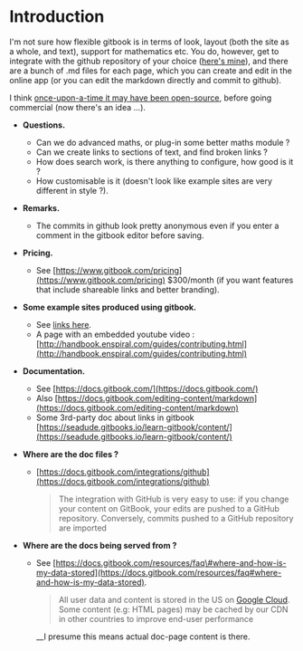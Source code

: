# Introduction

I'm not sure how flexible gitbook is in terms of look, layout \(both the site as a whole, and text\), support for mathematics etc. You do, however, get to integrate with the github repository of your choice \([here's mine](https://github.com/abhattal-ost/DocsPlay)\), and there are a bunch of .md files for each page, which you can create and edit in the online app \(or you can edit the markdown directly and commit to github\).

I think [once-upon-a-time it may have been open-source](https://github.com/GitbookIO/gitbook), before going commercial \(now there's an idea ...\).

* **Questions.**

  * Can we do advanced maths, or plug-in some better maths module ?
  * Can we create links to sections of text, and find broken links ?
  * How does search work, is there anything to configure, how good is it ?
  * How customisable is it \(doesn't look like example sites are very different in style ?\).

* **Remarks.**
  * The commits in github look pretty anonymous even if you enter a comment in the gitbook editor before saving. 
* **Pricing.**
  * See [https://www.gitbook.com/pricing](https://www.gitbook.com/pricing) $300/month \(if you want features that include shareable links and better branding\). 
* **Some example sites produced using gitbook.**
  * See [links here](https://github.com/GitbookIO/gitbook/blob/master/docs/examples.md).
  * A page with an embedded youtube video : [http://handbook.enspiral.com/guides/contributing.html](http://handbook.enspiral.com/guides/contributing.html) 
* **Documentation.**
  * See [https://docs.gitbook.com/](https://docs.gitbook.com/)
  * Also [https://docs.gitbook.com/editing-content/markdown](https://docs.gitbook.com/editing-content/markdown)
  * Some 3rd-party doc about links in gitbook [https://seadude.gitbooks.io/learn-gitbook/content/](https://seadude.gitbooks.io/learn-gitbook/content/) 
* **Where are the doc files ?**

  * [https://docs.gitbook.com/integrations/github](https://docs.gitbook.com/integrations/github)  


    > The integration with GitHub is very easy to use: if you change your content on GitBook, your edits are pushed to a GitHub repository. Conversely, commits pushed to a GitHub repository are imported

* **Where are the docs being served from ?**
  * See [https://docs.gitbook.com/resources/faq\#where-and-how-is-my-data-stored](https://docs.gitbook.com/resources/faq#where-and-how-is-my-data-stored).  


    > All user data and content is stored in the US on [Google Cloud](https://cloud.google.com/). Some content \(e.g: HTML pages\) may be cached by our CDN in other countries to improve end-user performance

  
    __I presume this means actual doc-page content is there.



